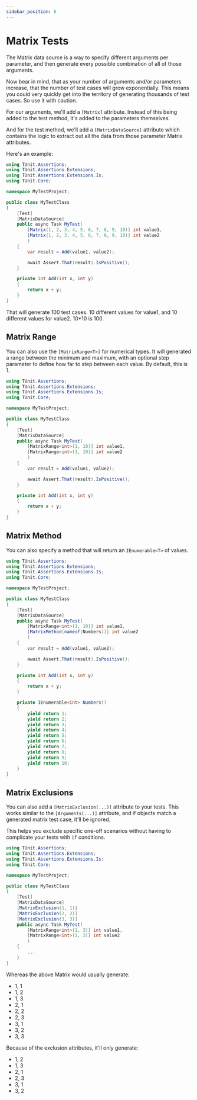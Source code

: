```yaml
---
sidebar_position: 6
---
```


# Matrix Tests

The Matrix data source is a way to specify different arguments per parameter, and then generate every possible combination of all of those arguments.

Now bear in mind, that as your number of arguments and/or parameters increase, that the number of test cases will grow exponentially. This means you could very quickly get into the territory of generating thousands of test cases. So use it with caution.

For our arguments, we'll add a `[Matrix]` attribute. Instead of this being added to the test method, it's added to the parameters themselves.

And for the test method, we'll add a `[MatrixDataSource]` attribute which contains the logic to extract out all the data from those parameter Matrix attributes.

Here's an example:

```csharp
using TUnit.Assertions;
using TUnit.Assertions.Extensions;
using TUnit.Assertions.Extensions.Is;
using TUnit.Core;

namespace MyTestProject;

public class MyTestClass
{
    [Test]
    [MatrixDataSource]
    public async Task MyTest(
        [Matrix(1, 2, 3, 4, 5, 6, 7, 8, 9, 10)] int value1,
        [Matrix(1, 2, 3, 4, 5, 6, 7, 8, 9, 10)] int value2
        )
    {
        var result = Add(value1, value2);

        await Assert.That(result).IsPositive();
    }

    private int Add(int x, int y)
    {
        return x + y;
    }
}
```

That will generate 100 test cases. 10 different values for value1, and 10 different values for value2. 10\*10 is 100.

## Matrix Range

You can also use the `[MatrixRange<T>]` for numerical types. It will generated a range between the minimum and maximum, with an optional step parameter to define how far to step between each value. By default, this is 1.

```csharp
using TUnit.Assertions;
using TUnit.Assertions.Extensions;
using TUnit.Assertions.Extensions.Is;
using TUnit.Core;

namespace MyTestProject;

public class MyTestClass
{
    [Test]
    [MatrixDataSource]
    public async Task MyTest(
        [MatrixRange<int>(1, 10)] int value1,
        [MatrixRange<int>(1, 10)] int value2
        )
    {
        var result = Add(value1, value2);

        await Assert.That(result).IsPositive();
    }

    private int Add(int x, int y)
    {
        return x + y;
    }
}
```

## Matrix Method

You can also specify a method that will return an `IEnumerable<T>` of values.

```csharp
using TUnit.Assertions;
using TUnit.Assertions.Extensions;
using TUnit.Assertions.Extensions.Is;
using TUnit.Core;

namespace MyTestProject;

public class MyTestClass
{
    [Test]
    [MatrixDataSource]
    public async Task MyTest(
        [MatrixRange<int>(1, 10)] int value1,
        [MatrixMethod(nameof(Numbers))] int value2
        )
    {
        var result = Add(value1, value2);

        await Assert.That(result).IsPositive();
    }

    private int Add(int x, int y)
    {
        return x + y;
    }

    private IEnumerable<int> Numbers()
    {
        yield return 1;
        yield return 2;
        yield return 3;
        yield return 4;
        yield return 5;
        yield return 6;
        yield return 7;
        yield return 8;
        yield return 9;
        yield return 10;
    }
}
```

## Matrix Exclusions

You can also add a `[MatrixExclusion(...)]` attribute to your tests.
This works similar to the `[Arguments(...)]` attribute, and if objects match a generated matrix test case, it'll be ignored.

This helps you exclude specific one-off scenarios without having to complicate your tests with `if` conditions.

```csharp
using TUnit.Assertions;
using TUnit.Assertions.Extensions;
using TUnit.Assertions.Extensions.Is;
using TUnit.Core;

namespace MyTestProject;

public class MyTestClass
{
    [Test]
    [MatrixDataSource]
    [MatrixExclusion(1, 1)]
    [MatrixExclusion(2, 2)]
    [MatrixExclusion(3, 3)]
    public async Task MyTest(
        [MatrixRange<int>(1, 3)] int value1,
        [MatrixRange<int>(1, 3)] int value2
        )
    {
        ...
    }
}
```

Whereas the above Matrix would usually generate: 
- 1, 1
- 1, 2
- 1, 3
- 2, 1
- 2, 2
- 2, 3
- 3, 1
- 3, 2
- 3, 3

Because of the exclusion attributes, it'll only generate:
- 1, 2
- 1, 3
- 2, 1
- 2, 3
- 3, 1
- 3, 2